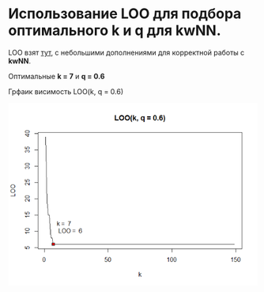 # Использование LOO для подбора оптимального k и q для kwNN.

LOO взят [тут](https://github.com/Vector232/ML1/tree/master/kNNLOO), с небольшими дополнениями для корректной работы с **kwNN**. 

Оптимальные **k = 7** и **q = 0.6**

Грфаик висимость LOO(k, q = 0.6)

![Ну нет ее и все! Отстань!](/kwNNLOO/LOO(k,q=0.6).png)

